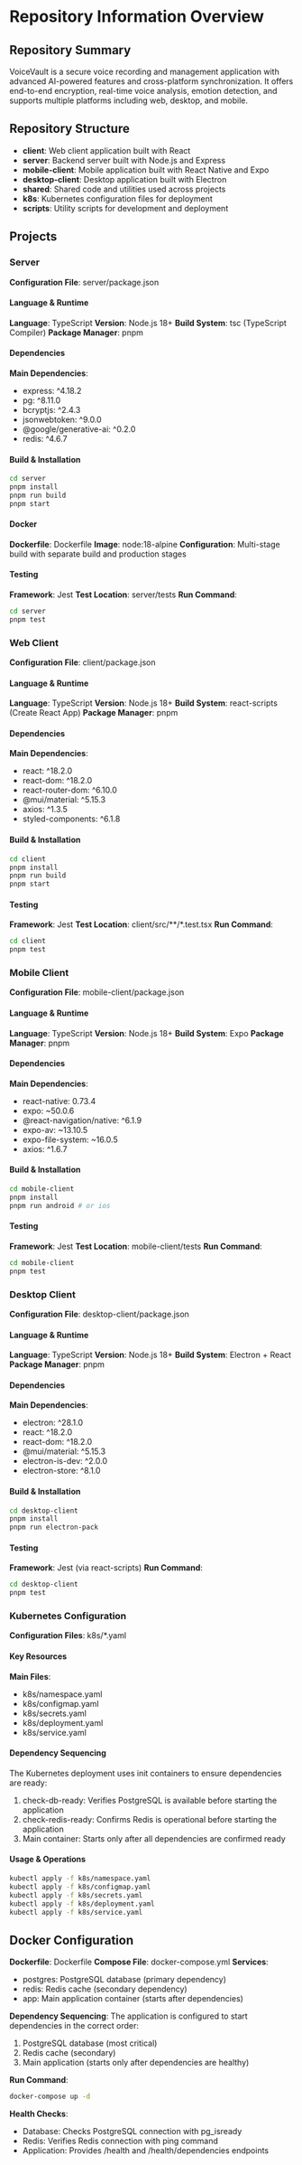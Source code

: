# Repository Information Overview

## Repository Summary
VoiceVault is a secure voice recording and management application with advanced AI-powered features and cross-platform synchronization. It offers end-to-end encryption, real-time voice analysis, emotion detection, and supports multiple platforms including web, desktop, and mobile.

## Repository Structure
- **client**: Web client application built with React
- **server**: Backend server built with Node.js and Express
- **mobile-client**: Mobile application built with React Native and Expo
- **desktop-client**: Desktop application built with Electron
- **shared**: Shared code and utilities used across projects
- **k8s**: Kubernetes configuration files for deployment
- **scripts**: Utility scripts for development and deployment

## Projects

### Server
**Configuration File**: server/package.json

#### Language & Runtime
**Language**: TypeScript
**Version**: Node.js 18+
**Build System**: tsc (TypeScript Compiler)
**Package Manager**: pnpm

#### Dependencies
**Main Dependencies**:
- express: ^4.18.2
- pg: ^8.11.0
- bcryptjs: ^2.4.3
- jsonwebtoken: ^9.0.0
- @google/generative-ai: ^0.2.0
- redis: ^4.6.7

#### Build & Installation
```bash
cd server
pnpm install
pnpm run build
pnpm start
```

#### Docker
**Dockerfile**: Dockerfile
**Image**: node:18-alpine
**Configuration**: Multi-stage build with separate build and production stages

#### Testing
**Framework**: Jest
**Test Location**: server/tests
**Run Command**:
```bash
cd server
pnpm test
```

### Web Client
**Configuration File**: client/package.json

#### Language & Runtime
**Language**: TypeScript
**Version**: Node.js 18+
**Build System**: react-scripts (Create React App)
**Package Manager**: pnpm

#### Dependencies
**Main Dependencies**:
- react: ^18.2.0
- react-dom: ^18.2.0
- react-router-dom: ^6.10.0
- @mui/material: ^5.15.3
- axios: ^1.3.5
- styled-components: ^6.1.8

#### Build & Installation
```bash
cd client
pnpm install
pnpm run build
pnpm start
```

#### Testing
**Framework**: Jest
**Test Location**: client/src/**/*.test.tsx
**Run Command**:
```bash
cd client
pnpm test
```

### Mobile Client
**Configuration File**: mobile-client/package.json

#### Language & Runtime
**Language**: TypeScript
**Version**: Node.js 18+
**Build System**: Expo
**Package Manager**: pnpm

#### Dependencies
**Main Dependencies**:
- react-native: 0.73.4
- expo: ~50.0.6
- @react-navigation/native: ^6.1.9
- expo-av: ~13.10.5
- expo-file-system: ~16.0.5
- axios: ^1.6.7

#### Build & Installation
```bash
cd mobile-client
pnpm install
pnpm run android # or ios
```

#### Testing
**Framework**: Jest
**Test Location**: mobile-client/tests
**Run Command**:
```bash
cd mobile-client
pnpm test
```

### Desktop Client
**Configuration File**: desktop-client/package.json

#### Language & Runtime
**Language**: TypeScript
**Version**: Node.js 18+
**Build System**: Electron + React
**Package Manager**: pnpm

#### Dependencies
**Main Dependencies**:
- electron: ^28.1.0
- react: ^18.2.0
- react-dom: ^18.2.0
- @mui/material: ^5.15.3
- electron-is-dev: ^2.0.0
- electron-store: ^8.1.0

#### Build & Installation
```bash
cd desktop-client
pnpm install
pnpm run electron-pack
```

#### Testing
**Framework**: Jest (via react-scripts)
**Run Command**:
```bash
cd desktop-client
pnpm test
```

### Kubernetes Configuration
**Configuration Files**: k8s/*.yaml

#### Key Resources
**Main Files**:
- k8s/namespace.yaml
- k8s/configmap.yaml
- k8s/secrets.yaml
- k8s/deployment.yaml
- k8s/service.yaml

#### Dependency Sequencing
The Kubernetes deployment uses init containers to ensure dependencies are ready:
1. check-db-ready: Verifies PostgreSQL is available before starting the application
2. check-redis-ready: Confirms Redis is operational before starting the application
3. Main container: Starts only after all dependencies are confirmed ready

#### Usage & Operations
```bash
kubectl apply -f k8s/namespace.yaml
kubectl apply -f k8s/configmap.yaml
kubectl apply -f k8s/secrets.yaml
kubectl apply -f k8s/deployment.yaml
kubectl apply -f k8s/service.yaml
```

## Docker Configuration
**Dockerfile**: Dockerfile
**Compose File**: docker-compose.yml
**Services**:
- postgres: PostgreSQL database (primary dependency)
- redis: Redis cache (secondary dependency)
- app: Main application container (starts after dependencies)

**Dependency Sequencing**:
The application is configured to start dependencies in the correct order:
1. PostgreSQL database (most critical)
2. Redis cache (secondary)
3. Main application (starts only after dependencies are healthy)

**Run Command**:
```bash
docker-compose up -d
```

**Health Checks**:
- Database: Checks PostgreSQL connection with pg_isready
- Redis: Verifies Redis connection with ping command
- Application: Provides /health and /health/dependencies endpoints